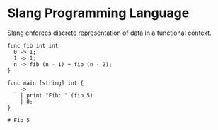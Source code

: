 # Slang Programming Language
Slang enforces discrete representation of data in a functional context. 
```
func fib int int
  0 -> 1;
  1 -> 1;
  n -> fib (n - 1) + fib (n - 2);
}

func main [string] int {
  _ ->
    | print "Fib: " (fib 5)
    | 0;
}

# Fib 5
```